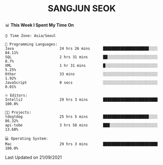 <h1>
 <p align="center">
   SANGJUN SEOK
 </p>
</h1>

<!--START_SECTION:waka-->
📊 **This Week I Spent My Time On** 

```text
⌚︎ Time Zone: Asia/Seoul

💬 Programming Languages: 
Java                     24 hrs 26 mins      █████████████████████░░░░   84.11% 
SQL                      2 hrs 31 mins       ██░░░░░░░░░░░░░░░░░░░░░░░   8.7% 
XML                      1 hr 31 mins        █░░░░░░░░░░░░░░░░░░░░░░░░   5.25% 
Other                    33 mins             ░░░░░░░░░░░░░░░░░░░░░░░░░   1.92% 
JavaScript               0 secs              ░░░░░░░░░░░░░░░░░░░░░░░░░   0.01%

🔥 Editors: 
IntelliJ                 29 hrs 3 mins       █████████████████████████   100.0%

🐱‍💻 Projects: 
tdogtdog                 25 hrs 5 mins       █████████████████████░░░░   86.32% 
api-tobe                 3 hrs 58 mins       ███░░░░░░░░░░░░░░░░░░░░░░   13.68%

💻 Operating System: 
Mac                      29 hrs 3 mins       █████████████████████████   100.0%

```


 Last Updated on 21/09/2021
<!--END_SECTION:waka-->
